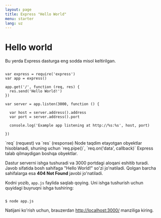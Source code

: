 ```yaml
---
layout: page
title: Express "Hello World"
menu: starter
lang: uz
---
```


# Hello world

Bu yerda Express dasturga eng sodda misol keltirilgan.

<pre><code class="language-javascript" translate="no">
var express = require('express')
var app = express()

app.get('/', function (req, res) {
  res.send('Hello World!')
})

var server = app.listen(3000, function () {

  var host = server.address().address
  var port = server.address().port

  console.log('Example app listening at http://%s:%s', host, port)

})
</code></pre>

<div class="doc-box doc-notice" markdown="1">
`req` (request) va `res` (response) Node taqdim etayotgan obyektlar hisoblanadi, shuning uchun
`req.pipe()`, `req.on('data', callback)` Express talab qilmaydigan boshqa obyektlar.
</div>

Dastur serverni ishga tushuradi va 3000 portdagi aloqani eshitib turadi. Javob sifatida bosh sahifaga "Hello World!" so'zi jo'natiladi. Qolgan barcha sahifalarga esa **404 Not Found** javobi jo'natiladi.

Kodni yozib, `app.js` faylida saqlab qoying. Uni ishga tushurish uchun quyidagi buyruqni ishga tushiring:

<pre><code class="language-sh" translate="no">
$ node app.js
</code></pre>

Natijani ko'rish uchun, brauzerdan [http://localhost:3000/](http://localhost:3000/) manziliga kiring.
